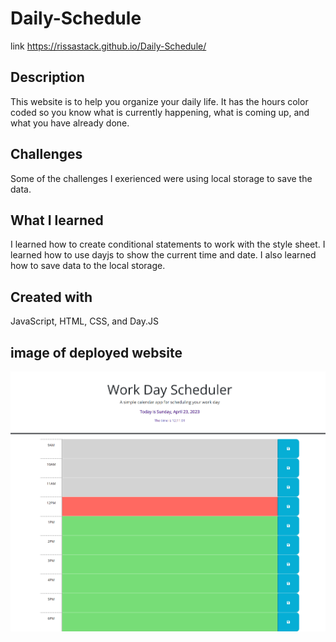 # Daily-Schedule
link https://rissastack.github.io/Daily-Schedule/

## Description
This website is to help you organize your daily life. It has the hours color coded so you know what is currently happening, what is coming up, and what you have already done. 

## Challenges
Some of the challenges I exerienced were using local storage to save the data. 

## What I learned
I learned how to create conditional statements to work with the style sheet. I learned how to use dayjs to show the current time and date. I also learned how to save data to the local storage.

## Created with
JavaScript, HTML, CSS, and Day.JS

## image of deployed website
![Image of application](/assets/rissastack.github.io_Daily-Schedule_.png) 
